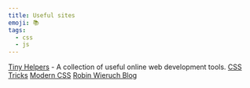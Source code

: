 ```yaml
---
title: Useful sites
emoji: 📚
tags:
  - css
  - js
---
```


[Tiny Helpers](https://tiny-helpers.dev/) - A collection of useful online web development tools.
[CSS Tricks](https://css-tricks.com/)
[Modern CSS](https://moderncss.dev/)
[Robin Wieruch Blog](https://www.robinwieruch.de/blog)

